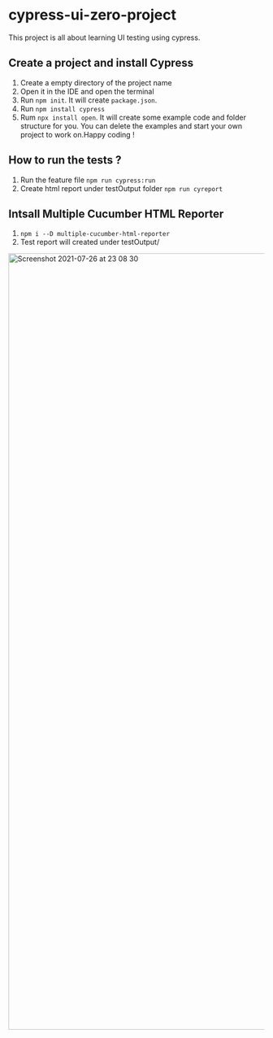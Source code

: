 # cypress-ui-zero-project

This project is all about learning UI testing using cypress.

## Create a project and install Cypress  
  1. Create a empty directory of the project name
  2. Open it in the IDE and open the terminal
  3. Run `npm init`. It will create `package.json`.
  4. Run `npm install cypress`
  5. Rum `npx install open`. It will create some example code and folder structure for you. You can delete the examples and start your own project to work on.Happy coding !

## How to run the tests ?
   1. Run the feature file `npm run cypress:run`
   2. Create html report under testOutput folder `npm run cyreport`
 
## Intsall Multiple Cucumber HTML Reporter
   1. `npm i --D multiple-cucumber-html-reporter`
   2. Test report will created under testOutput/
   <img width="1527" alt="Screenshot 2021-07-26 at 23 08 30" src="https://user-images.githubusercontent.com/69424682/127065568-1fc4b968-c9a6-4697-bcd8-cce378312155.png">
